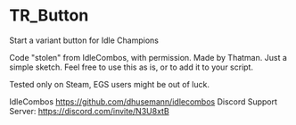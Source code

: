 # TR_Button
Start a variant button for Idle Champions

Code "stolen" from IdleCombos, with permission.
Made by Thatman.
Just a simple sketch. Feel free to use this as is, or to add it to your script.

Tested only on Steam, EGS users might be out of luck.

IdleCombos https://github.com/dhusemann/idlecombos
Discord Support Server: https://discord.com/invite/N3U8xtB
